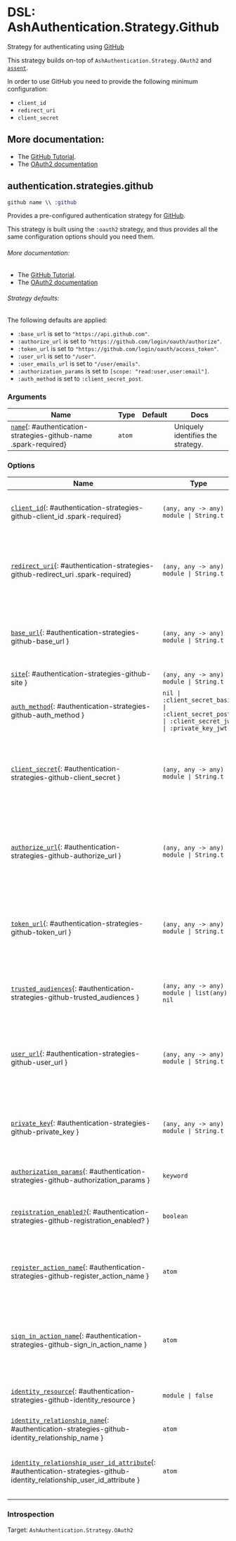 <!--
This file was generated by Spark. Do not edit it by hand.
-->
# DSL: AshAuthentication.Strategy.Github

Strategy for authenticating using [GitHub](https://github.com)

This strategy builds on-top of `AshAuthentication.Strategy.OAuth2` and
[`assent`](https://hex.pm/packages/assent).

In order to use GitHub you need to provide the following minimum configuration:

  - `client_id`
  - `redirect_uri`
  - `client_secret`

## More documentation:
- The [GitHub Tutorial](/documentation/tutorial/github.md).
- The [OAuth2 documentation](`AshAuthentication.Strategy.OAuth2`)



## authentication.strategies.github
```elixir
github name \\ :github
```


Provides a pre-configured authentication strategy for [GitHub](https://github.com/).

This strategy is built using the `:oauth2` strategy, and thus provides all the same
configuration options should you need them.

###### More documentation:
- The [GitHub Tutorial](/documentation/tutorial/github.md).
- The [OAuth2 documentation](`AshAuthentication.Strategy.OAuth2`)

###### Strategy defaults:

The following defaults are applied:

* `:base_url` is set to `"https://api.github.com"`.
* `:authorize_url` is set to `"https://github.com/login/oauth/authorize"`.
* `:token_url` is set to `"https://github.com/login/oauth/access_token"`.
* `:user_url` is set to `"/user"`.
* `:user_emails_url` is set to `"/user/emails"`.
* `:authorization_params` is set to `[scope: "read:user,user:email"]`.
* `:auth_method` is set to `:client_secret_post`.







### Arguments

| Name | Type | Default | Docs |
|------|------|---------|------|
| [`name`](#authentication-strategies-github-name){: #authentication-strategies-github-name .spark-required} | `atom` |  | Uniquely identifies the strategy. |
### Options

| Name | Type | Default | Docs |
|------|------|---------|------|
| [`client_id`](#authentication-strategies-github-client_id){: #authentication-strategies-github-client_id .spark-required} | `(any, any -> any) \| module \| String.t` |  | The OAuth2 client ID.  Takes either a module which implements the `AshAuthentication.Secret` behaviour, a 2 arity anonymous function or a string. |
| [`redirect_uri`](#authentication-strategies-github-redirect_uri){: #authentication-strategies-github-redirect_uri .spark-required} | `(any, any -> any) \| module \| String.t` |  | The callback URI *base*. Not the whole URI back to the callback endpoint, but the URI to your `AuthPlug`. Takes either a module which implements the `AshAuthentication.Secret` behaviour, a 2 arity anonymous function or a string. |
| [`base_url`](#authentication-strategies-github-base_url){: #authentication-strategies-github-base_url } | `(any, any -> any) \| module \| String.t` | `"https://api.github.com"` | The base URL of the OAuth2 server - including the leading protocol (ie `https://`).  Takes either a module which implements the `AshAuthentication.Secret` behaviour, a 2 arity anonymous function or a string. |
| [`site`](#authentication-strategies-github-site){: #authentication-strategies-github-site } | `(any, any -> any) \| module \| String.t` |  | Deprecated: Use `base_url` instead. |
| [`auth_method`](#authentication-strategies-github-auth_method){: #authentication-strategies-github-auth_method } | `nil \| :client_secret_basic \| :client_secret_post \| :client_secret_jwt \| :private_key_jwt` | `:client_secret_post` | The authentication strategy used, optional. If not set, no authentication will be used during the access token request. |
| [`client_secret`](#authentication-strategies-github-client_secret){: #authentication-strategies-github-client_secret } | `(any, any -> any) \| module \| String.t` |  | The OAuth2 client secret. Required if :auth_method is `:client_secret_basic`, `:client_secret_post` or `:client_secret_jwt`. Takes either a module which implements the `AshAuthentication.Secret` behaviour, a 2 arity anonymous function or a string. |
| [`authorize_url`](#authentication-strategies-github-authorize_url){: #authentication-strategies-github-authorize_url } | `(any, any -> any) \| module \| String.t` | `"https://github.com/login/oauth/authorize"` | The API url to the OAuth2 authorize endpoint, relative to `site`, e.g `authorize_url fn _, _ -> {:ok, "https://exampe.com/authorize"} end`. Takes either a module which implements the `AshAuthentication.Secret` behaviour, a 2 arity anonymous function or a string. |
| [`token_url`](#authentication-strategies-github-token_url){: #authentication-strategies-github-token_url } | `(any, any -> any) \| module \| String.t` | `"https://github.com/login/oauth/access_token"` | The API url to access the token endpoint, relative to `site`, e.g `token_url fn _, _ -> {:ok, "https://example.com/oauth_token"} end`. Takes either a module which implements the `AshAuthentication.Secret` behaviour, a 2 arity anonymous function or a string. |
| [`trusted_audiences`](#authentication-strategies-github-trusted_audiences){: #authentication-strategies-github-trusted_audiences } | `(any, any -> any) \| module \| list(any) \| nil` |  | A list of audiences which are trusted. Takes either a module which implements the `AshAuthentication.Secret` behaviour, a 2 arity anonymous function or a string. |
| [`user_url`](#authentication-strategies-github-user_url){: #authentication-strategies-github-user_url } | `(any, any -> any) \| module \| String.t` | `"/user"` | The API url to access the user endpoint, relative to `site`, e.g `user_url fn _, _ -> {:ok, "https://example.com/userinfo"} end`. Takes either a module which implements the `AshAuthentication.Secret` behaviour, a 2 arity anonymous function or a string. |
| [`private_key`](#authentication-strategies-github-private_key){: #authentication-strategies-github-private_key } | `(any, any -> any) \| module \| String.t` |  | The private key to use if `:auth_method` is `:private_key_jwt`. Takes either a module which implements the `AshAuthentication.Secret` behaviour, a 2 arity anonymous function or a string. |
| [`authorization_params`](#authentication-strategies-github-authorization_params){: #authentication-strategies-github-authorization_params } | `keyword` | `[scope: "read:user,user:email"]` | Any additional parameters to encode in the request phase. eg: `authorization_params scope: "openid profile email"` |
| [`registration_enabled?`](#authentication-strategies-github-registration_enabled?){: #authentication-strategies-github-registration_enabled? } | `boolean` | `true` | If enabled, new users will be able to register for your site when authenticating and not already present. If not, only existing users will be able to authenticate. |
| [`register_action_name`](#authentication-strategies-github-register_action_name){: #authentication-strategies-github-register_action_name } | `atom` |  | The name of the action to use to register a user, if `registration_enabled?` is `true`. Defaults to `register_with_<name>` See the "Registration and Sign-in" section of the strategy docs for more. |
| [`sign_in_action_name`](#authentication-strategies-github-sign_in_action_name){: #authentication-strategies-github-sign_in_action_name } | `atom` |  | The name of the action to use to sign in an existing user, if `sign_in_enabled?` is `true`. Defaults to `sign_in_with_<strategy>`, which is generated for you by default. See the "Registration and Sign-in" section of the strategy docs for more information. |
| [`identity_resource`](#authentication-strategies-github-identity_resource){: #authentication-strategies-github-identity_resource } | `module \| false` | `false` | The resource used to store user identities, or `false` to disable. See the User Identities section of the strategy docs for more. |
| [`identity_relationship_name`](#authentication-strategies-github-identity_relationship_name){: #authentication-strategies-github-identity_relationship_name } | `atom` | `:identities` | Name of the relationship to the provider identities resource |
| [`identity_relationship_user_id_attribute`](#authentication-strategies-github-identity_relationship_user_id_attribute){: #authentication-strategies-github-identity_relationship_user_id_attribute } | `atom` | `:user_id` | The name of the destination (user_id) attribute on your provider identity resource. Only necessary if you've changed the `user_id_attribute_name` option of the provider identity. |





### Introspection

Target: `AshAuthentication.Strategy.OAuth2`



<style type="text/css">.spark-required::after { content: "*"; color: red !important; }</style>
